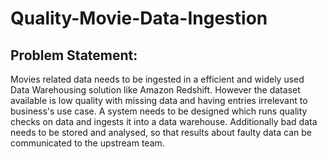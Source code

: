 # Quality-Movie-Data-Ingestion

## Problem Statement:

Movies related data needs to be ingested in a efficient and widely used Data Warehousing solution like Amazon Redshift. However the dataset available is low quality with missing data and having entries irrelevant to business's use case. A system needs to be designed which runs quality checks on data and ingests it into a data warehouse. Additionally bad data needs to be stored and analysed, so that results about faulty data can be communicated to the upstream team.
